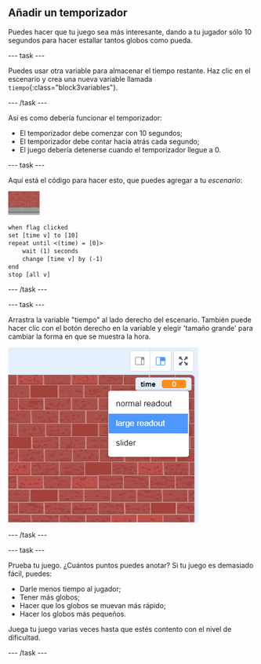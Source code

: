 ## Añadir un temporizador

Puedes hacer que tu juego sea más interesante, dando a tu jugador sólo 10 segundos para hacer estallar tantos globos como pueda.

--- task ---

Puedes usar otra variable para almacenar el tiempo restante. Haz clic en el escenario y crea una nueva variable llamada `tiempo`{:class="block3variables"}.

--- /task ---

Así es como debería funcionar el temporizador:

+ El temporizador debe comenzar con 10 segundos;
+ El temporizador debe contar hacia atrás cada segundo;
+ El juego debería detenerse cuando el temporizador llegue a 0.

--- task ---

Aquí está el código para hacer esto, que puedes agregar a tu _escenario_:

![objeto globo](images/stage-sprite.png)

```blocks3
when flag clicked
set [time v] to [10]
repeat until <(time) = [0]>
    wait (1) seconds
    change [time v] by (-1)
end
stop [all v]
```

--- /task ---

--- task ---

Arrastra la variable "tiempo" al lado derecho del escenario. También puede hacer clic con el botón derecho en la variable y elegir 'tamaño grande' para cambiar la forma en que se muestra la hora.

![captura de pantalla](images/balloons-readout.png)

--- /task ---

--- task ---

Prueba tu juego. ¿Cuántos puntos puedes anotar? Si tu juego es demasiado fácil, puedes:

+ Darle menos tiempo al jugador;
+ Tener más globos;
+ Hacer que los globos se muevan más rápido;
+ Hacer los globos más pequeños.

Juega tu juego varias veces hasta que estés contento con el nivel de dificultad.

--- /task ---

